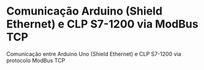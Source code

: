 # Comunicação Arduino (Shield Ethernet) e CLP S7-1200 via ModBus TCP
Comunicação entre Arduino Uno (Shield Ethernet) e CLP S7-1200 via protocolo ModBus TCP
